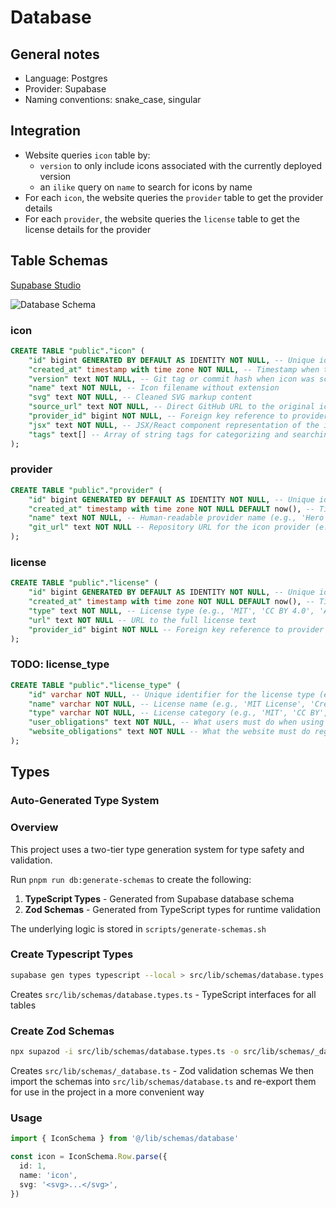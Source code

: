 # Database

## General notes

- Language: Postgres
- Provider: Supabase
- Naming conventions: snake_case, singular

## Integration

- Website queries `icon` table by:
  - `version` to only include icons associated with the currently deployed version
  - an `ilike` query on `name` to search for icons by name
- For each `icon`, the website queries the `provider` table to get the provider details
- For each `provider`, the website queries the `license` table to get the license details for the provider

## Table Schemas

[Supabase Studio](https://supabase.com/dashboard/project/ojglkplkgnfcbmejsxvb/database/schemas)

![Database Schema](https://i.imgur.com/Nj7azeG.png)

### icon

```sql
CREATE TABLE "public"."icon" (
    "id" bigint GENERATED BY DEFAULT AS IDENTITY NOT NULL, -- Unique identifier for the icon
    "created_at" timestamp with time zone NOT NULL, -- Timestamp when the icon was created
    "version" text NOT NULL, -- Git tag or commit hash when icon was scraped
    "name" text NOT NULL, -- Icon filename without extension
    "svg" text NOT NULL, -- Cleaned SVG markup content
    "source_url" text NOT NULL, -- Direct GitHub URL to the original icon file
    "provider_id" bigint NOT NULL, -- Foreign key reference to provider table
    "jsx" text NOT NULL, -- JSX/React component representation of the icon
    "tags" text[] -- Array of string tags for categorizing and searching icons
);
```

### provider

```sql
CREATE TABLE "public"."provider" (
    "id" bigint GENERATED BY DEFAULT AS IDENTITY NOT NULL, -- Unique identifier for the provider
    "created_at" timestamp with time zone NOT NULL DEFAULT now(), -- Timestamp when the provider was created
    "name" text NOT NULL, -- Human-readable provider name (e.g., 'Hero Icons', 'Lucide')
    "git_url" text NOT NULL -- Repository URL for the icon provider (e.g., 'https://github.com/heroicons/heroicons.git')
);
```

### license

```sql
CREATE TABLE "public"."license" (
    "id" bigint GENERATED BY DEFAULT AS IDENTITY NOT NULL, -- Unique identifier for the license
    "created_at" timestamp with time zone NOT NULL DEFAULT now(), -- Timestamp when the license was created
    "type" text NOT NULL, -- License type (e.g., 'MIT', 'CC BY 4.0', 'Apache 2.0')
    "url" text NOT NULL -- URL to the full license text
    "provider_id" bigint NOT NULL -- Foreign key reference to provider table
);
```

### TODO: license_type

```sql
CREATE TABLE "public"."license_type" (
    "id" varchar NOT NULL, -- Unique identifier for the license type (e.g., 'mit', 'cc_by_4', 'apache_2')
    "name" varchar NOT NULL, -- License name (e.g., 'MIT License', 'Creative Commons Attribution 4.0')
    "type" varchar NOT NULL, -- License category (e.g., 'MIT', 'CC BY', 'Apache', 'ISC', 'CC0')
    "user_obligations" text NOT NULL, -- What users must do when using icons with this license type
    "website_obligations" text NOT NULL -- What the website must do regarding this license type
);
```

## Types

### Auto-Generated Type System

### Overview

This project uses a two-tier type generation system for type safety and validation.

Run `pnpm run db:generate-schemas` to create the following:

1. **TypeScript Types** - Generated from Supabase database schema
2. **Zod Schemas** - Generated from TypeScript types for runtime validation

The underlying logic is stored in `scripts/generate-schemas.sh`

### Create Typescript Types

```bash
supabase gen types typescript --local > src/lib/schemas/database.types.ts
```

Creates `src/lib/schemas/database.types.ts` - TypeScript interfaces for all tables

### Create Zod Schemas

```bash
npx supazod -i src/lib/schemas/database.types.ts -o src/lib/schemas/_database.ts
```

Creates `src/lib/schemas/_database.ts` - Zod validation schemas
We then import the schemas into `src/lib/schemas/database.ts` and re-export them for use in the project in a more convenient way

### Usage

```typescript
import { IconSchema } from '@/lib/schemas/database'

const icon = IconSchema.Row.parse({
  id: 1,
  name: 'icon',
  svg: '<svg>...</svg>',
})
```
